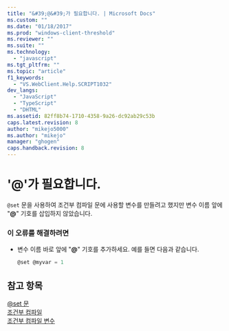 ```yaml
---
title: "&#39;@&#39;가 필요합니다. | Microsoft Docs"
ms.custom: ""
ms.date: "01/18/2017"
ms.prod: "windows-client-threshold"
ms.reviewer: ""
ms.suite: ""
ms.technology: 
  - "javascript"
ms.tgt_pltfrm: ""
ms.topic: "article"
f1_keywords: 
  - "VS.WebClient.Help.SCRIPT1032"
dev_langs: 
  - "JavaScript"
  - "TypeScript"
  - "DHTML"
ms.assetid: 82ff8b74-1710-4358-9a26-dc92ab29c53b
caps.latest.revision: 8
author: "mikejo5000"
ms.author: "mikejo"
manager: "ghogen"
caps.handback.revision: 8
---
```

# &#39;@&#39;가 필요합니다.
`@set` 문을 사용하여 조건부 컴파일 문에 사용할 변수를 만들려고 했지만 변수 이름 앞에 "**@**" 기호를 삽입하지 않았습니다.  
  
### 이 오류를 해결하려면  
  
-   변수 이름 바로 앞에 "**@**" 기호를 추가하세요.  예를 들면 다음과 같습니다.  
  
    ```javascript  
    @set @myvar = 1  
    ```  
  
## 참고 항목  
 [@set 문](../../javascript/reference/at-set-statement-javascript.md)   
 [조건부 컴파일](../../javascript/advanced/conditional-compilation-javascript.md)   
 [조건부 컴파일 변수](../../javascript/advanced/conditional-compilation-variables-javascript.md)